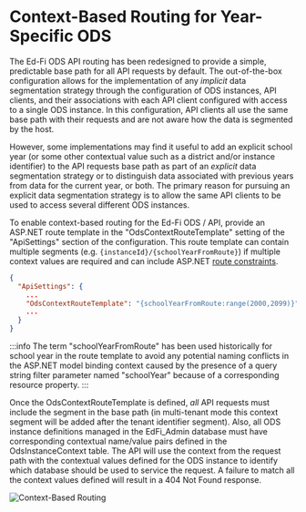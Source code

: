 # Context-Based Routing for Year-Specific ODS

The Ed-Fi ODS API routing has been redesigned to provide a simple, predictable
base path for all API requests by default. The out-of-the-box configuration
allows for the implementation of any _implicit_ data segmentation strategy
through the configuration of ODS instances, API clients, and their associations
with each API client configured with access to a single ODS instance. In this
configuration, API clients all use the same base path with their requests and
are not aware how the data is segmented by the host.

However, some implementations may find it useful to add an explicit school year
(or some other contextual value such as a district and/or instance identifier)
to the API requests base path as part of an _explicit_ data segmentation
strategy or to distinguish data associated with previous years from data for the
current year, or both. The primary reason for pursuing an explicit data
segmentation strategy is to allow the same API clients to be used to access
several different ODS instances.

To enable context-based routing for the Ed-Fi ODS / API, provide an ASP.NET
route template in the "OdsContextRouteTemplate" setting of the "ApiSettings"
section of the configuration. This route template can contain multiple segments
(e.g. `{instanceId}/{schoolYearFromRoute}`) if multiple context values are
required and can include ASP.NET [route
constraints](https://learn.microsoft.com/en-us/aspnet/core/fundamentals/routing?view=aspnetcore-7.0#route-constraints).

```json
{
  "ApiSettings": {
    ...
    "OdsContextRouteTemplate": "{schoolYearFromRoute:range(2000,2099)}",
    ...
  }
}
```

:::info
The term "schoolYearFromRoute" has been used historically for school
year in the route template to avoid any potential naming conflicts in the
ASP.NET model binding context caused by the presence of a query string filter
parameter named "schoolYear" because of a corresponding resource property.
:::

Once the OdsContextRouteTemplate is defined, _all_ API requests must include the
segment in the base path (in multi-tenant mode this context segment will be
added after the tenant identifier segment). Also, all ODS instance definitions
managed in the EdFi\_Admin database must have corresponding contextual
name/value pairs defined in the OdsInstanceContext table. The API will use the
context from the request path with the contextual values defined for the ODS
instance to identify which database should be used to service the request. A
failure to match all the context values defined will result in a 404 Not Found
response.

![Context-Based Routing](/img/reference/ods-api/image-2023-7-26_20-38-28.png)
